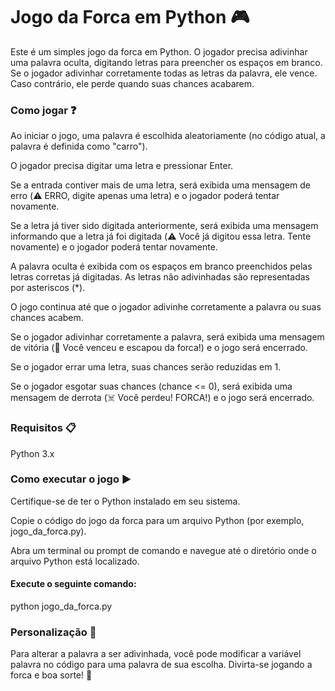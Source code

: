 # Jogo da Forca em Python :video_game:
Este é um simples jogo da forca em Python. O jogador precisa adivinhar uma palavra oculta, digitando letras para preencher os espaços em branco. Se o jogador adivinhar corretamente todas as letras da palavra, ele vence. Caso contrário, ele perde quando suas chances acabarem.

### Como jogar :question:
Ao iniciar o jogo, uma palavra é escolhida aleatoriamente (no código atual, a palavra é definida como "carro").

O jogador precisa digitar uma letra e pressionar Enter.

Se a entrada contiver mais de uma letra, será exibida uma mensagem de erro (⚠️ ERRO, digite apenas uma letra) e o jogador poderá tentar novamente.

Se a letra já tiver sido digitada anteriormente, será exibida uma mensagem informando que a letra já foi digitada (⚠️ Você já digitou essa letra. Tente novamente) e o jogador poderá tentar novamente.

A palavra oculta é exibida com os espaços em branco preenchidos pelas letras corretas já digitadas. As letras não adivinhadas são representadas por asteriscos (*).

O jogo continua até que o jogador adivinhe corretamente a palavra ou suas chances acabem.

Se o jogador adivinhar corretamente a palavra, será exibida uma mensagem de vitória (🎉 Você venceu e escapou da forca!) e o jogo será encerrado.

Se o jogador errar uma letra, suas chances serão reduzidas em 1.

Se o jogador esgotar suas chances (chance <= 0), será exibida uma mensagem de derrota (☠️ Você perdeu! FORCA!) e o jogo será encerrado.

### Requisitos :clipboard:
Python 3.x

### Como executar o jogo :arrow_forward:

Certifique-se de ter o Python instalado em seu sistema.

Copie o código do jogo da forca para um arquivo Python (por exemplo, jogo_da_forca.py).

Abra um terminal ou prompt de comando e navegue até o diretório onde o arquivo Python está localizado.

#### Execute o seguinte comando:

python jogo_da_forca.py

### Personalização :art:
Para alterar a palavra a ser adivinhada, você pode modificar a variável palavra no código para uma palavra de sua escolha.
Divirta-se jogando a forca e boa sorte! :tada:

